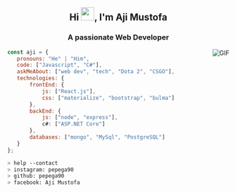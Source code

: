 <h2 align="center">Hi <img src="https://raw.githubusercontent.com/iampavangandhi/iampavangandhi/master/gifs/Hi.gif" width="30px">, I'm Aji Mustofa</h2>
<h3 align="center">A passionate Web Developer</h3>

<img align="right" alt="GIF" src="https://media.giphy.com/media/l0EtMsQGaTomxzzIk/giphy.gif" />

 ```javascript
const aji = {
    pronouns: "He" | "Him",
    code: ["Javascript", "C#"],
    askMeAbout: ["web dev", "tech", "Dota 2", "CSGO"],
    technologies: {
        frontEnd: {
            js: ["React.js"],
            css: ["materialize", "bootstrap", "bulma"]
        },
        backEnd: {
            js: ["node", "express"],
            c#: ["ASP.NET Core"]
        },
        databases: ["mongo", "MySql", "PostgreSQL"]
    }
};
```

````bash
> help --contact
> instagram: pepega90
> github: pepega90
> facebook: Aji Mustofa
````

